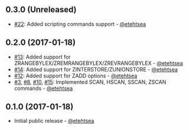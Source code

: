## 0.3.0 (Unreleased)
  * [#22](https://github.com/etehtsea/oxblood/issues/22):
    Added scripting commands support - [@etehtsea](https://github.com/etehtsea)

## 0.2.0 (2017-01-18)
  * [#13](https://github.com/etehtsea/oxblood/issues/13):
    Added support for ZRANGEBYLEX/ZREMRANGEBYLEX/ZREVRANGEBYLEX - [@etehtsea](https://github.com/etehtsea)
  * [#14](https://github.com/etehtsea/oxblood/issues/14):
    Added support for ZINTERSTORE/ZUNIONSTORE - [@etehtsea](https://github.com/etehtsea)
  * [#12](https://github.com/etehtsea/oxblood/issues/12):
    Added support for ZADD options - [@etehtsea](https://github.com/etehtsea)
  * [#3](https://github.com/etehtsea/oxblood/issues/3),
    [#8](https://github.com/etehtsea/oxblood/issues/8),
    [#10](https://github.com/etehtsea/oxblood/issues/10),
    [#15](https://github.com/etehtsea/oxblood/issues/15):
    Implemented SCAN, HSCAN, SSCAN, ZSCAN commands - [@etehtsea](https://github.com/etehtsea)

## 0.1.0 (2017-01-18)
  * Initial public release - [@etehtsea](https://github.com/etehtsea)
